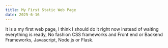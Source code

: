 ```yaml
---
title: My First Static Web Page
date: 2025-6-16
---
```

It is a my first web page, I think I should do it right now instead of waiting everything is ready, No fashion CSS frameworks and Front end or Backend Frameworks, Javascript, Node.js or Flask. 
